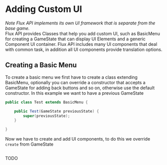 # Adding Custom UI
*Note Flux API implements its own UI framework that is separate from the base game.*<br>
Flux API provides Classes that help you add custom UI, such as BasicMenu for creating a
GameState that can display UI Elements and a generic Component UI container. Flux API
includes many UI components that deal with common task, in addition all UI components provide
translation options.
## Creating a Basic Menu
To create a basic menu we first have to create a class extending BasicMenu, optionally
you can override a constructor that accepts a GameState for adding back buttons and so on, otherwise
use the default constructor. In this example we want to have a previous GameState
```java
public class Test extends BasicMenu {

    public Test(GameState previousState) {
        super(previousState);
    }

}
```
Now we have to create and add UI components, to do this we override `create` from GameState
```java

```
TODO